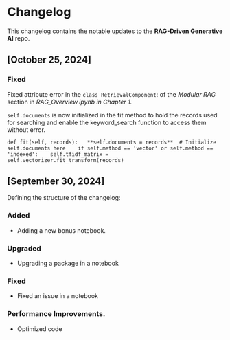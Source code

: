 # Changelog

This changelog contains the notable updates to the **RAG-Driven Generative AI** repo.



## [October 25, 2024]

### Fixed
Fixed attribute error in the `class RetrievalComponent`: of the *Modular RAG* section in *RAG_Overview.ipynb in Chapter 1.*

`self.documents` is now initialized in the fit method to hold the records used for searching and enable the keyword_search function to access them without error.   

  `def fit(self, records):  
      **self.documents = records**  # Initialize self.documents here   
      if self.method == 'vector' or self.method == 'indexed':   
        self.tfidf_matrix = self.vectorizer.fit_transform(records)`   



## [September 30, 2024]
Defining the structure of the changelog:

### Added
- Adding a new bonus notebook.

### Upgraded
- Upgrading a package in a notebook

### Fixed
- Fixed an issue in a notebook

### Performance Improvements.
- Optimized code 
